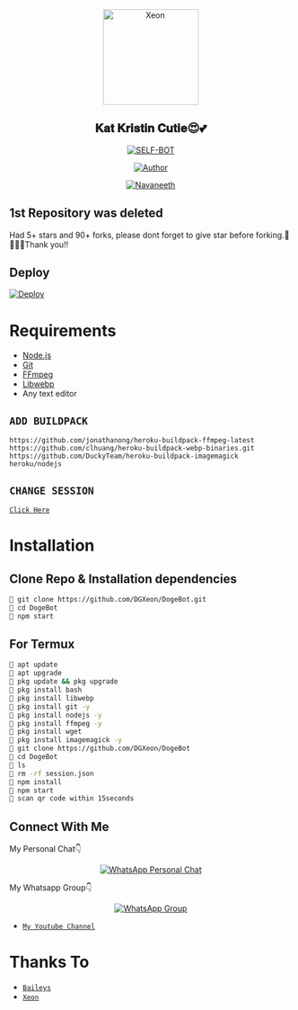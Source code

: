 <div align="center">
<img src="https://c.tenor.com/sTFc7j1xRJ0AAAAS/doge-dancing-doge.gif?format=jpg&name=900x900" alt="Xeon" width="170" />

## 𝐊𝐚𝐭 𝐊𝐫𝐢𝐬𝐭𝐢𝐧 𝐂𝐮𝐭𝐢𝐞😍💕

</div>

<p align="center">
<a href="##"><img title="SELF-BOT" src="https://img.shields.io/static/v1?label=Language&message=Hindi&color=green"></a>
</p>
<p align="center">
  <a href="https://github.com/Navaneethbaburaj"><img title="Author" src="https://img.shields.io/badge/Author-IDK-blue.svg?style=for-the-badge&logo=github" /></a>
</p>
<p align="center">
<a href="#"><img title="Navaneeth" src="https://img.shields.io/static/v1?label=WHATSAPP&message=Automated-Bot&color=green"></a>
</p>


## 1st Repository was deleted
Had 5+ stars and 90+ forks, please dont forget to give star before forking.🙏🙇🏼‍♂️Thank you!!

## Deploy
[![Deploy](https://www.herokucdn.com/deploy/button.svg)](https://heroku.com/deploy?template=https://github.com/DGXeon/DogeBot/)

# Requirements
* [Node.js](https://nodejs.org/en/)
* [Git](https://git-scm.com/downloads)
* [FFmpeg](https://github.com/BtbN/FFmpeg-Builds/releases/download/autobuild-2020-12-08-13-03/ffmpeg-n4.3.1-26-gca55240b8c-win64-gpl-4.3.zip)
* [Libwebp](https://developers.google.com/speed/webp/download)
* Any text editor

## `ADD BUILDPACK`

```
https://github.com/jonathanong/heroku-buildpack-ffmpeg-latest
https://github.com/clhuang/heroku-buildpack-webp-binaries.git
https://github.com/DuckyTeam/heroku-buildpack-imagemagick
heroku/nodejs
```

## `CHANGE SESSION`

[`Click Here`](https://github.com/DGXeon/DogeBot/blob/master/session.json#L1)

# Installation
## Clone Repo & Installation dependencies
```bash
🦄 git clone https://github.com/DGXeon/DogeBot.git
🦄 cd DogeBot
🦄 npm start
```
## For Termux
```bash
🦄 apt update
🦄 apt upgrade
🦄 pkg update && pkg upgrade 
🦄 pkg install bash
🦄 pkg install libwebp
🦄 pkg install git -y
🦄 pkg install nodejs -y 
🦄 pkg install ffmpeg -y 
🦄 pkg install wget
🦄 pkg install imagemagick -y
🦄 git clone https://github.com/DGXeon/DogeBot
🦄 cd DogeBot
🦄 ls
🦄 rm -rf session.json
🦄 npm install
🦄 npm start
🦄 scan qr code within 15seconds
```

## Connect With Me
My Personal Chat👇
<p align="center">
 <a href="https://wa.me/+919778713453"><img alt="WhatsApp Personal Chat" src="https://img.shields.io/badge/WhatsApp-25D366?style=for-the-badge&logo=whatsapp&logoColor=black"/></a>
</p>

My Whatsapp Group👇
<p align="center">
 <a href="https://chat.whatsapp.com/G3a3AQndqS5J45eD7zznXF"><img alt="WhatsApp Group" src="https://img.shields.io/badge/WhatsApp-25D366?style=for-the-badge&logo=whatsapp&logoColor=black"/></a>
</p>

* [`My Youtube Channel`](https://youtube.com/channel/UCvAo9TZ0Pw9vrJ_0WYRyO3A)

# Thanks To
* [`Baileys`](https://github.com/adiwajshing/Baileys)
* [`Xeon`](https://github.com/DGXeon)
